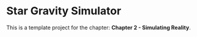 # Star Gravity Simulator

This is a template project for the chapter: **Chapter 2 - Simulating Reality**.
